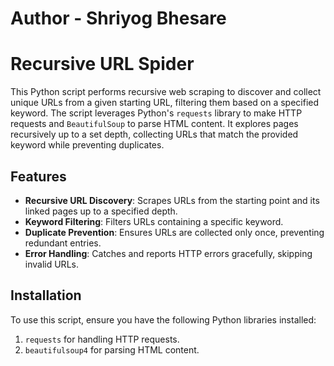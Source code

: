 # Author - Shriyog Bhesare

# Recursive URL Spider

This Python script performs recursive web scraping to discover and collect unique URLs from a given starting URL, filtering them based on a specified keyword. The script leverages Python's `requests` library to make HTTP requests and `BeautifulSoup` to parse HTML content. It explores pages recursively up to a set depth, collecting URLs that match the provided keyword while preventing duplicates.

## Features

- **Recursive URL Discovery**: Scrapes URLs from the starting point and its linked pages up to a specified depth.
- **Keyword Filtering**: Filters URLs containing a specific keyword.
- **Duplicate Prevention**: Ensures URLs are collected only once, preventing redundant entries.
- **Error Handling**: Catches and reports HTTP errors gracefully, skipping invalid URLs.

## Installation

To use this script, ensure you have the following Python libraries installed:

1. `requests` for handling HTTP requests.
2. `beautifulsoup4` for parsing HTML content.

